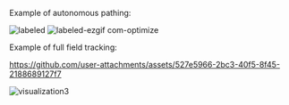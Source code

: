 Example of autonomous pathing:

![labeled](https://github.com/user-attachments/assets/a3a82352-8c57-45fc-a1b5-198d129cfe08)
![labeled-ezgif com-optimize](https://github.com/user-attachments/assets/eab3a4dc-06a4-4359-a2a4-a54851eecdf0)


Example of full field tracking:

https://github.com/user-attachments/assets/527e5966-2bc3-40f5-8f45-2188689127f7


![visualization3](https://github.com/user-attachments/assets/b526b18b-e008-4517-b13b-010d50a35376)
